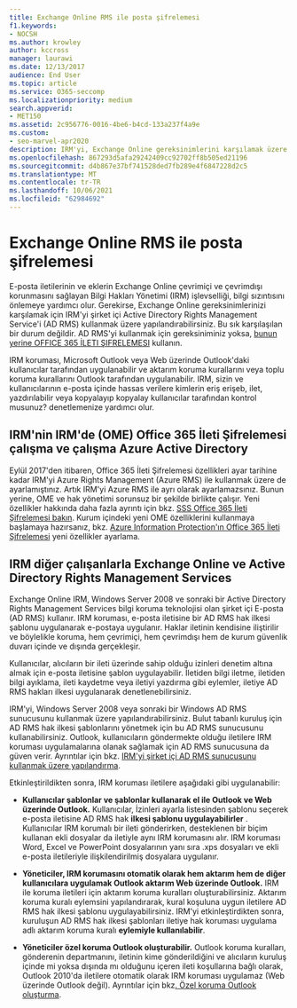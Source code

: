```yaml
---
title: Exchange Online RMS ile posta şifrelemesi
f1.keywords:
- NOCSH
ms.author: krowley
author: kccross
manager: laurawi
ms.date: 12/13/2017
audience: End User
ms.topic: article
ms.service: O365-seccomp
ms.localizationpriority: medium
search.appverid:
- MET150
ms.assetid: 2c956776-0016-4be6-b4cd-133a237f4a9e
ms.custom:
- seo-marvel-apr2020
description: IRM'yi, Exchange Online gereksinimlerini karşılamak üzere şirket içi Active Directory Rights Management Service (AD RMS) kullanmak üzere yapılandırmayı öğrenin.
ms.openlocfilehash: 867293d5afa29242409cc92702ff8b505ed21196
ms.sourcegitcommit: d4b867e37bf741528ded7fb289e4f6847228d2c5
ms.translationtype: MT
ms.contentlocale: tr-TR
ms.lasthandoff: 10/06/2021
ms.locfileid: "62984692"
---
```

# <a name="exchange-online-mail-encryption-with-ad-rms"></a>Exchange Online RMS ile posta şifrelemesi

E-posta iletilerinin ve eklerin Exchange Online çevrimiçi ve çevrimdışı korunmasını sağlayan Bilgi Hakları Yönetimi (IRM) işlevselliği, bilgi sızıntısını önlemeye yardımcı olur. Gerekirse, Exchange Online gereksinimlerinizi karşılamak için IRM'yi şirket içi Active Directory Rights Management Service'i (AD RMS) kullanmak üzere yapılandırabilirsiniz. Bu sık karşılaşılan bir durum değildir. AD RMS'yi kullanmak için gereksiniminiz yoksa, [bunun yerine OFFICE 365 İLETI ŞIFRELEMESI](ome.md) kullanın. 

IRM koruması, Microsoft Outlook veya Web üzerinde Outlook'daki kullanıcılar tarafından uygulanabilir ve aktarım koruma kurallarını veya toplu koruma kurallarını Outlook tarafından uygulanabilir. IRM, sizin ve kullanıcılarının e-posta içinde hassas verilere kimlerin eriş erişeb, ilet, yazdırılabilir veya kopyalayıp kopyalay kullanıcılar tarafından kontrol musunuz? denetlemenize yardımcı olur.
  
## <a name="changes-to-how-irm-works-with-office-365-message-encryption-ome-and-azure-active-directory"></a>IRM'nin IRM'de (OME) Office 365 İleti Şifrelemesi çalışma ve çalışma Azure Active Directory

Eylül 2017'den itibaren, Office 365 İleti Şifrelemesi özellikleri ayar tarihine kadar IRM'yi Azure Rights Management (Azure RMS) ile kullanmak üzere de ayarlamıştınız. Artık IRM'yi Azure RMS ile ayrı olarak ayarlamazsınız. Bunun yerine, OME ve hak yönetimi sorunsuz bir şekilde birlikte çalışır. Yeni özellikler hakkında daha fazla ayrıntı için bkz. [SSS Office 365 İleti Şifrelemesi bakın](./ome-faq.yml). Kurum içindeki yeni OME özelliklerini kullanmaya başlamaya hazırsanız, bkz. [Azure Information Protection'ın Office 365 İleti Şifrelemesi](./set-up-new-message-encryption-capabilities.md) yeni özellikler ayarlama.
  
## <a name="how-irm-works-with-exchange-online-and-active-directory-rights-management-services"></a>IRM diğer çalışanlarla Exchange Online ve Active Directory Rights Management Services

Exchange Online IRM, Windows Server 2008 ve sonraki bir Active Directory Rights Management Services bilgi koruma teknolojisi olan şirket içi E-posta (AD RMS) kullanır. IRM koruması, e-posta iletisine bir AD RMS hak ilkesi şablonu uygulanarak e-postaya uygulanır. Haklar iletinin kendisine iliştirilir ve böylelikle koruma, hem çevrimiçi, hem çevrimdışı hem de kurum güvenlik duvarı içinde ve dışında gerçekleşir.
  
Kullanıcılar, alıcıların bir ileti üzerinde sahip olduğu izinleri denetim altına almak için e-posta iletisine şablon uygulayabilir. İletiden bilgi iletme, iletiden bilgi ayıklama, ileti kaydetme veya iletiyi yazdırma gibi eylemler, iletiye AD RMS hakları ilkesi uygulanarak denetlenebilirsiniz.
  
IRM'yi, Windows Server 2008 veya sonraki bir Windows AD RMS sunucusunu kullanmak üzere yapılandırabilirsiniz. Bulut tabanlı kuruluş için AD RMS hak ilkesi şablonlarını yönetmek için bu AD RMS sunucusunu kullanabilirsiniz. Outlook, kullanıcıların göndermekte olduğu iletilere IRM koruması uygulamalarına olanak sağlamak için AD RMS sunucusuna da güven verir. Ayrıntılar için bkz. [IRM'yi şirket içi AD RMS sunucusunu kullanmak üzere yapılandırma](configure-irm-to-use-an-on-premises-ad-rms-server.md). 
  
Etkinleştirildikten sonra, IRM koruması iletilere aşağıdaki gibi uygulanabilir:
  
- **Kullanıcılar şablonlar ve şablonlar kullanarak el ile Outlook ve Web üzerinde Outlook.** Kullanıcılar, İzinleri ayarla listesinden şablonu seçerek e-posta iletisine AD RMS hak **ilkesi şablonu uygulayabilirler** . Kullanıcılar IRM korumalı bir ileti gönderirken, desteklenen bir biçim kullanan ekli dosyalar da iletiyle aynı IRM korumasını alır. IRM koruması Word, Excel ve PowerPoint dosyalarının yanı sıra .xps dosyaları ve ekli e-posta iletileriyle ilişkilendirilmiş dosyalara uygulanır. 
    
- **Yöneticiler, IRM korumasını otomatik olarak hem aktarım hem de diğer kullanıcılara uygulamak Outlook aktarım Web üzerinde Outlook.** IRM ile koruma iletileri için aktarım koruma kuralları oluşturabilirsiniz. Aktarım koruma kuralı eylemsini yapılandırarak, kural koşuluna uygun iletilere AD RMS hak ilkesi şablonu uygulayabilirsiniz. IRM'yi etkinleştirdikten sonra, kuruluşun AD RMS hak ilkesi şablonları iletiye hak koruması uygulama adlı aktarım koruma kuralı **eylemiyle kullanılabilir**.
    
- **Yöneticiler özel koruma Outlook oluşturabilir.** Outlook koruma kuralları, gönderenin departmanını, iletinin kime gönderildiğini ve alıcıların kuruluş içinde mi yoksa dışında mı olduğunu içeren ileti koşullarına bağlı olarak, Outlook 2010'da iletilere otomatik olarak IRM koruması uygulamaz (Web üzerinde Outlook değil). Ayrıntılar için bkz[. Özel koruma Outlook oluşturma](/exchange/create-an-outlook-protection-rule-exchange-2013-help).
